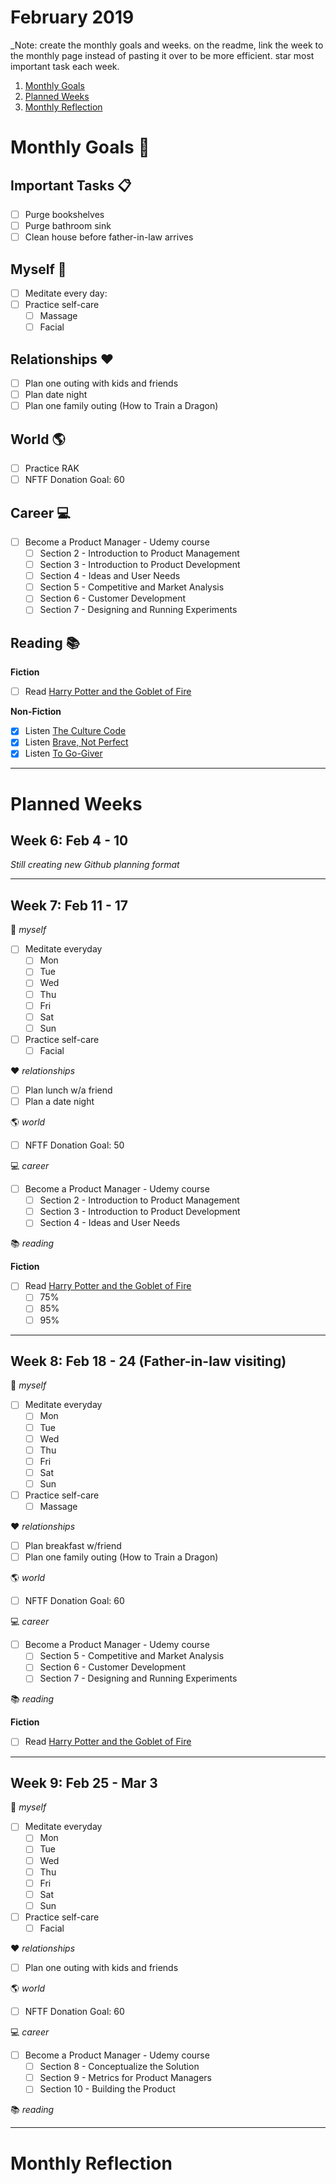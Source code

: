 February 2019
============

_Note: create the monthly goals and weeks. on the readme, link the week to the monthly page instead of pasting it over to be more efficient. star most important task each week. 

1. [Monthly Goals](https://github.com/candicodeit/personal-goals/tree/master/2019/02-february.md#monthly-goals)
2. [Planned Weeks](https://github.com/candicodeit/personal-goals/tree/master/2019/02-february.md#planned-weeks)
3. [Monthly Reflection](https://github.com/candicodeit/personal-goals/tree/master/2019/02-february.md#monthly-reflection)


# Monthly Goals :calendar:

## Important Tasks :clipboard:
- [ ] Purge bookshelves
- [ ] Purge bathroom sink
- [ ] Clean house before father-in-law arrives

## Myself :bamboo:
- [ ] Meditate every day: 
- [ ] Practice self-care
  - [ ] Massage
  - [ ] Facial

## Relationships :heart:
- [ ] Plan one outing with kids and friends
- [ ] Plan date night
- [ ] Plan one family outing (How to Train a Dragon)

## World :earth_americas:
- [ ] Practice RAK
- [ ] NFTF Donation Goal: 60

## Career :computer:
- [ ] Become a Product Manager - Udemy course
  - [ ] Section 2 - Introduction to Product Management
  - [ ] Section 3 - Introduction to Product Development
  - [ ] Section 4 - Ideas and User Needs
  - [ ] Section 5 - Competitive and Market Analysis
  - [ ] Section 6 - Customer Development
  - [ ] Section 7 - Designing and Running Experiments

## Reading :books:

**Fiction** 
- [ ] Read [Harry Potter and the Goblet of Fire](https://www.goodreads.com/book/show/17347382-harry-potter-and-the-goblet-of-fire)

**Non-Fiction** 
- [x] Listen [The Culture Code](https://www.goodreads.com/book/show/33517721-the-culture-code)
- [x] Listen [Brave, Not Perfect](https://www.goodreads.com/book/show/40364335-brave-not-perfect)
- [x] Listen [To Go-Giver](https://www.goodreads.com/book/show/1873060.The_Go_Giver)

---------------------------------------------

# Planned Weeks

## Week 6: Feb 4 - 10

_Still creating new Github planning format_

---------------------------------------------

## Week 7: Feb 11 - 17

:bamboo: _myself_
- [ ] Meditate everyday
  - [ ] Mon
  - [ ] Tue
  - [ ] Wed
  - [ ] Thu
  - [ ] Fri
  - [ ] Sat
  - [ ] Sun
- [ ] Practice self-care
  - [ ] Facial

:heart: _relationships_
- [ ] Plan lunch w/a friend
- [ ] Plan a date night

:earth_americas: _world_
- [ ] NFTF Donation Goal: 50

:computer: _career_
- [ ] Become a Product Manager - Udemy course
  - [ ] Section 2 - Introduction to Product Management
  - [ ] Section 3 - Introduction to Product Development
  - [ ] Section 4 - Ideas and User Needs
  
:books: _reading_

**Fiction** 
- [ ] Read [Harry Potter and the Goblet of Fire](https://www.goodreads.com/book/show/17347382-harry-potter-and-the-goblet-of-fire)
  - [ ] 75%
  - [ ] 85%
  - [ ] 95%

---------------------------------------------

## Week 8: Feb 18 - 24 (Father-in-law visiting)

:bamboo: _myself_
- [ ] Meditate everyday
  - [ ] Mon
  - [ ] Tue
  - [ ] Wed
  - [ ] Thu
  - [ ] Fri
  - [ ] Sat
  - [ ] Sun
- [ ] Practice self-care
  - [ ] Massage  

:heart: _relationships_
- [ ] Plan breakfast w/friend
- [ ] Plan one family outing (How to Train a Dragon)

:earth_americas: _world_
- [ ] NFTF Donation Goal: 60

:computer: _career_
- [ ] Become a Product Manager - Udemy course
  - [ ] Section 5 - Competitive and Market Analysis
  - [ ] Section 6 - Customer Development
  - [ ] Section 7 - Designing and Running Experiments

:books: _reading_

**Fiction** 
- [ ] Read [Harry Potter and the Goblet of Fire](https://www.goodreads.com/book/show/17347382-harry-potter-and-the-goblet-of-fire)


---------------------------------------------

## Week 9: Feb 25 - Mar 3

:bamboo: _myself_
- [ ] Meditate everyday
  - [ ] Mon
  - [ ] Tue
  - [ ] Wed
  - [ ] Thu
  - [ ] Fri
  - [ ] Sat
  - [ ] Sun
- [ ] Practice self-care
  - [ ] Facial

:heart: _relationships_
- [ ] Plan one outing with kids and friends

:earth_americas: _world_
- [ ] NFTF Donation Goal: 60

:computer: _career_
- [ ] Become a Product Manager - Udemy course
  - [ ] Section 8 - Conceptualize the Solution
  - [ ] Section 9 - Metrics for Product Managers
  - [ ] Section 10 - Building the Product

:books: _reading_

---------------------------------------------

# Monthly Reflection

